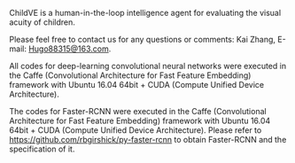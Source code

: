 ChildVE is a human-in-the-loop intelligence agent for evaluating the visual acuity of children.

Please feel free to contact us for any questions or comments: Kai Zhang, E-mail: Hugo88315@163.com.

All codes for deep-learning convolutional neural networks were executed in the Caffe (Convolutional Architecture for Fast Feature Embedding) framework with Ubuntu 16.04 64bit + CUDA (Compute Unified Device Architecture).

The codes for Faster-RCNN were executed in the Caffe (Convolutional Architecture for Fast Feature Embedding) framework with Ubuntu 16.04 64bit + CUDA (Compute Unified Device Architecture). Please refer to https://github.com/rbgirshick/py-faster-rcnn to obtain Faster-RCNN and the specification of it.
